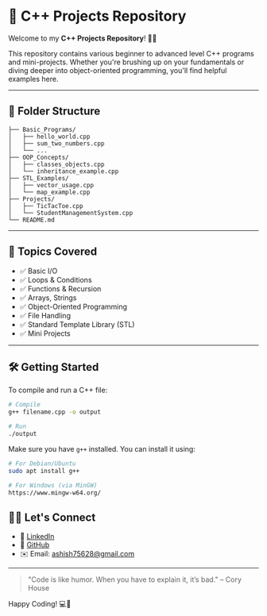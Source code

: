 # 🚀 C++ Projects Repository

Welcome to my **C++ Projects Repository**! 👨‍💻

This repository contains various beginner to advanced level C++ programs and mini-projects. Whether you're brushing up on your fundamentals or diving deeper into object-oriented programming, you'll find helpful examples here.

---

## 📁 Folder Structure

```
├── Basic_Programs/
│   ├── hello_world.cpp
│   ├── sum_two_numbers.cpp
│   └── ...
├── OOP_Concepts/
│   ├── classes_objects.cpp
│   └── inheritance_example.cpp
├── STL_Examples/
│   ├── vector_usage.cpp
│   └── map_example.cpp
├── Projects/
│   ├── TicTacToe.cpp
│   └── StudentManagementSystem.cpp
└── README.md
```

---

## 📌 Topics Covered

* ✅ Basic I/O
* ✅ Loops & Conditions
* ✅ Functions & Recursion
* ✅ Arrays, Strings
* ✅ Object-Oriented Programming
* ✅ File Handling
* ✅ Standard Template Library (STL)
* ✅ Mini Projects

---

## 🛠️ Getting Started

To compile and run a C++ file:

```bash
# Compile
g++ filename.cpp -o output

# Run
./output
```

Make sure you have `g++` installed. You can install it using:

```bash
# For Debian/Ubuntu
sudo apt install g++

# For Windows (via MinGW)
https://www.mingw-w64.org/
````


## 🙋‍♂️ Let's Connect

* 💼 [LinkedIn](https://www.linkedin.com/in/ashish1517)
* 🐙 [GitHub](https://github.com/ashishkr1517)
* ✉️ Email: [ ashish75628@gmail.com](mailto:ashish75628@gmail.com)

---

> "Code is like humor. When you have to explain it, it’s bad." – Cory House

Happy Coding! 💻🚀
